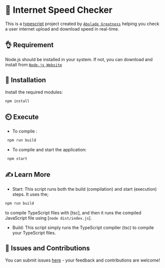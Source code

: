 # 🛜 Internet Speed Checker

This is a [typescript](https://www.typescriptlang.org/) project created by [`Abolade Greatness`](https://github.com/thegrtnx) helping you check a user internet upload and download speed in real-time.

## 👌 Requirement

Node.js should be installed in your system. If not, you can download and install from [`Node.js Website`](https://nodejs.org/en/download)

## 🔧 Installation

Install the required modules:

```bash
npm install

```

## ⏲️ Execute

- To compile :

```bash
 npm run build

```

- To compile and start the application:

```bash
 npm start

```

## ✍️ Learn More

- Start: This script runs both the build (compilation) and start (execution) steps. It uses the;

```bash
npm run build

```

to compile TypeScript files with [tsc], and then it runs the compiled JavaScript file using [`node dist/index.js`].

- Build: This script simply runs the TypeScript compiler (tsc) to compile your TypeScript files.

## 👋 Issues and Contributions

You can submit issues [here](https://github.com/thegrtnx/internet-speed-check/issues) - your feedback and contributions are welcome!
